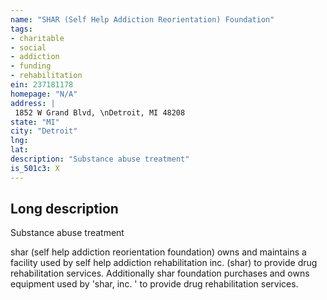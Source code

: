 ```yaml
---
name: "SHAR (Self Help Addiction Reorientation) Foundation"
tags:
- charitable
- social
- addiction
- funding
- rehabilitation
ein: 237181178
homepage: "N/A"
address: |
 1852 W Grand Blvd, \nDetroit, MI 48208
state: "MI"
city: "Detroit"
lng: 
lat: 
description: "Substance abuse treatment"
is_501c3: X
---
```


## Long description

Substance abuse treatment
  
  shar (self help addiction reorientation foundation) owns and maintains a facility used by self help addiction rehabilitation inc. (shar) to provide drug rehabilitation services. Additionally shar foundation purchases and owns equipment used by 'shar, inc. ' to provide drug rehabilitation services. 
